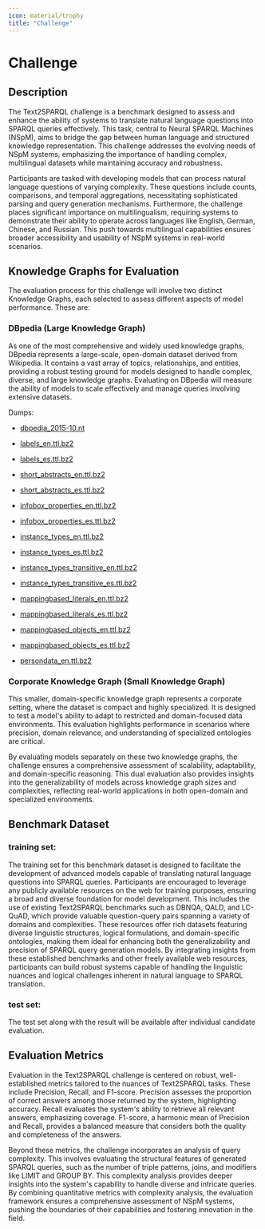 ```yaml
---
icon: material/trophy
title: "Challenge"
---
```

# Challenge

## Description

The Text2SPARQL challenge is a benchmark designed to assess and enhance the ability of systems to translate natural language questions into SPARQL queries effectively. 
This task, central to Neural SPARQL Machines (NSpM), aims to bridge the gap between human language and structured knowledge representation. 
This challenge addresses the evolving needs of NSpM systems, emphasizing the importance of handling complex, multilingual datasets while maintaining accuracy and robustness.

Participants are tasked with developing models that can process natural language questions of varying complexity. 
These questions include counts, comparisons, and temporal aggregations, necessitating sophisticated parsing and query generation mechanisms. 
Furthermore, the challenge places significant importance on multilingualism, requiring systems to demonstrate their ability to operate across languages like English, German, Chinese, and Russian. 
This push towards multilingual capabilities ensures broader accessibility and usability of NSpM systems in real-world scenarios.


## Knowledge Graphs for Evaluation
The evaluation process for this challenge will involve two distinct Knowledge Graphs, each selected to assess different aspects of model performance. These are:

### DBpedia (Large Knowledge Graph)

As one of the most comprehensive and widely used knowledge graphs, DBpedia represents a large-scale, open-domain dataset derived from Wikipedia. It contains a vast array of topics, relationships, and entities, providing a robust testing ground for models designed to handle complex, diverse, and large knowledge graphs. Evaluating on DBpedia will measure the ability of models to scale effectively and manage queries involving extensive datasets.

Dumps:

- [dbpedia_2015-10.nt](https://downloads.dbpedia.org/2015-10/dbpedia_2015-10.nt)

- [labels_en.ttl.bz2](https://downloads.dbpedia.org/2015-10/core/labels_en.ttl.bz2)
- [labels_es.ttl.bz2](https://downloads.dbpedia.org/2015-10/core-i18n/es/labels_es.ttl.bz2)
  
- [short_abstracts_en.ttl.bz2](https://downloads.dbpedia.org/2015-10/core/short_abstracts_en.ttl.bz2)
- [short_abstracts_es.ttl.bz2](https://downloads.dbpedia.org/2015-10/core-i18n/es/short_abstracts_es.ttl.bz2) 

- [infobox_properties_en.ttl.bz2](https://downloads.dbpedia.org/2015-10/core/infobox_properties_en.ttl.bz2)
- [infobox_properties_es.ttl.bz2](https://downloads.dbpedia.org/2015-10/core-i18n/es/infobox_properties_es.ttl.bz2)
  
- [instance_types_en.ttl.bz2](https://downloads.dbpedia.org/2015-10/core/instance_types_en.ttl.bz2)
- [instance_types_es.ttl.bz2](https://downloads.dbpedia.org/2015-10/core-i18n/es/instance_types_es.ttl.bz2)
  
- [instance_types_transitive_en.ttl.bz2](https://downloads.dbpedia.org/2015-10/core/instance_types_transitive_en.ttl.bz2)
- [instance_types_transitive_es.ttl.bz2](https://downloads.dbpedia.org/2015-10/core-i18n/es/instance_types_transitive_es.ttl.bz2)

- [mappingbased_literals_en.ttl.bz2](https://downloads.dbpedia.org/2015-10/core/mappingbased_literals_en.ttl.bz2)
- [mappingbased_literals_es.ttl.bz2](https://downloads.dbpedia.org/2015-10/core-i18n/es/mappingbased_literals_es.ttl.bz2)

- [mappingbased_objects_en.ttl.bz2](https://downloads.dbpedia.org/2015-10/core/mappingbased_objects_en.ttl.bz2)
- [mappingbased_objects_es.ttl.bz2](https://downloads.dbpedia.org/2015-10/core-i18n/es/mappingbased_objects_es.ttl.bz2)
  
- [persondata_en.ttl.bz2](https://downloads.dbpedia.org/2015-10/core/persondata_en.ttl.bz2)

### Corporate Knowledge Graph (Small Knowledge Graph)

This smaller, domain-specific knowledge graph represents a corporate setting, where the dataset is compact and highly specialized. It is designed to test a model's ability to adapt to restricted and domain-focused data environments. This evaluation highlights performance in scenarios where precision, domain relevance, and understanding of specialized ontologies are critical.

By evaluating models separately on these two knowledge graphs, the challenge ensures a comprehensive assessment of scalability, adaptability, and domain-specific reasoning. This dual evaluation also provides insights into the generalizability of models across knowledge graph sizes and complexities, reflecting real-world applications in both open-domain and specialized environments.

## Benchmark Dataset

### training set:

The training set for this benchmark dataset is designed to facilitate the development of advanced models capable of translating natural language questions into SPARQL queries. Participants are encouraged to leverage any publicly available resources on the web for training purposes, ensuring a broad and diverse foundation for model development. This includes the use of existing Text2SPARQL benchmarks such as DBNQA, QALD, and LC-QuAD, which provide valuable question-query pairs spanning a variety of domains and complexities. These resources offer rich datasets featuring diverse linguistic structures, logical formulations, and domain-specific ontologies, making them ideal for enhancing both the generalizability and precision of SPARQL query generation models. By integrating insights from these established benchmarks and other freely available web resources, participants can build robust systems capable of handling the linguistic nuances and logical challenges inherent in natural language to SPARQL translation.

### test set:

The test set along with the result will be available after individual candidate evaluation.

## Evaluation Metrics

Evaluation in the Text2SPARQL challenge is centered on robust, well-established metrics tailored to the nuances of Text2SPARQL tasks. 
These include Precision, Recall, and F1-score. Precision assesses the proportion of correct answers among those returned by the system, highlighting accuracy. 
Recall evaluates the system's ability to retrieve all relevant answers, emphasizing coverage. 
F1-score, a harmonic mean of Precision and Recall, provides a balanced measure that considers both the quality and completeness of the answers.

Beyond these metrics, the challenge incorporates an analysis of query complexity. 
This involves evaluating the structural features of generated SPARQL queries, such as the number of triple patterns, joins, and modifiers like LIMIT and GROUP BY. 
This complexity analysis provides deeper insights into the system's capability to handle diverse and intricate queries. 
By combining quantitative metrics with complexity analysis, the evaluation framework ensures a comprehensive assessment of NSpM systems, pushing the boundaries of their capabilities and fostering innovation in the field.
